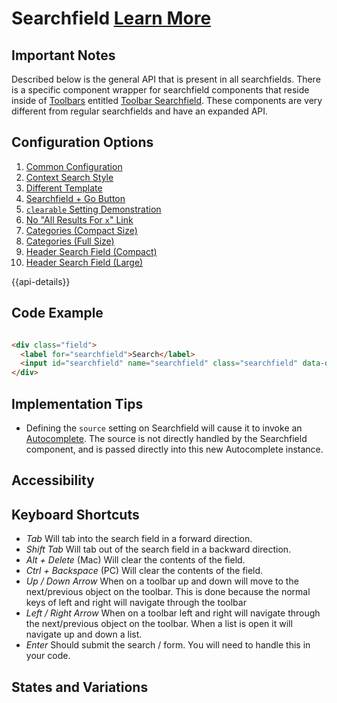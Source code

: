 # Searchfield  [Learn More](https://soho.infor.com/index.php?p=component/search-box)

## Important Notes

Described below is the general API that is present in all searchfields.  There is a specific component wrapper for searchfield components that reside inside of [Toolbars]( ../components/toolbar/) entitled [Toolbar Searchfield]( ../components/toolbar-searchfield).  These components are very different from regular searchfields and have an expanded API.

## Configuration Options

1. [Common Configuration]( ../components/searchfield/example-index.html)
2. [Context Search Style]( ../components/searchfield/example-context-search-style.html)
3. [Different Template]( ../components/searchfield/example-different-template.html)
4. [Searchfield + Go Button]( ../components/searchfield/example-go-button.html)
5. [`clearable` Setting Demonstration]( ../components/searchfield/example-clearable.html)
6. [No "All Results For `x`" Link]( ../components/searchfield/example-no-all-results-link.html)
7. [Categories (Compact Size)]( ../components/searchfield/example-categories-short.html)
8. [Categories (Full Size)]( ../components/searchfield/example-categories-full.html)
8. [Header Search Field (Compact)]( ../components/header/example-searchfield-expanded)
9. [Header Search Field (Large)]( ../components/header/example-searchfield-large)

{{api-details}}

## Code Example

```html

<div class="field">
  <label for="searchfield">Search</label>
  <input id="searchfield" name="searchfield" class="searchfield" data-options= "{'clearable': 'true'}" placeholder="Type a search term"/>
</div>


```

## Implementation Tips

- Defining the `source` setting on Searchfield will cause it to invoke an [Autocomplete]( ../components/autocomplete).  The source is not directly handled by the Searchfield component, and is passed directly into this new Autocomplete instance.

## Accessibility

## Keyboard Shortcuts

- *Tab* Will tab into the search field in a forward direction.
- *Shift Tab* Will tab out of the search field in a backward direction.
- *Alt + Delete* (Mac) Will clear the contents of the field.
- *Ctrl + Backspace* (PC) Will clear the contents of the field.
- *Up / Down Arrow* When on a toolbar up and down will move to the next/previous object on the toolbar.
This is done because the normal keys of left and right will navigate through the toolbar
- *Left / Right Arrow* When on a toolbar left and right will navigate through the next/previous object on the toolbar. When a list is open it will navigate up and down a list.
- *Enter* Should submit the search / form. You will need to handle this in your code.

## States and Variations
